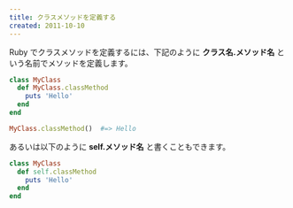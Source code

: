 ```yaml
---
title: クラスメソッドを定義する
created: 2011-10-10
---
```


Ruby でクラスメソッドを定義するには、下記のように **クラス名.メソッド名** という名前でメソッドを定義します。

```ruby
class MyClass
  def MyClass.classMethod
    puts 'Hello'
  end
end

MyClass.classMethod()  #=> Hello
```

あるいは以下のように **self.メソッド名** と書くこともできます。

```ruby
class MyClass
  def self.classMethod
    puts 'Hello'
  end
end
```

